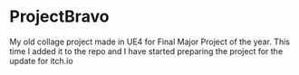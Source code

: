 # ProjectBravo

My old collage project made in UE4 for Final Major Project of the year. This time I added it to the repo and I have started preparing the project for the update for itch.io